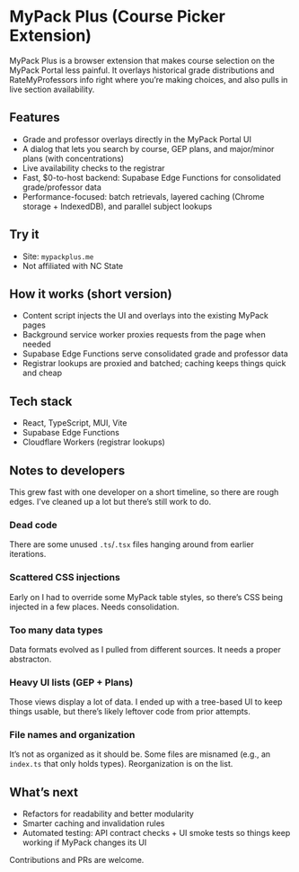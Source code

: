 # MyPack Plus (Course Picker Extension)

MyPack Plus is a browser extension that makes course selection on the MyPack Portal less painful. It overlays historical grade distributions and RateMyProfessors info right where you’re making choices, and also pulls in live section availability.

## Features
- Grade and professor overlays directly in the MyPack Portal UI
- A dialog that lets you search by course, GEP plans, and major/minor plans (with concentrations)
- Live availability checks to the registrar
- Fast, $0-to-host backend: Supabase Edge Functions for consolidated grade/professor data
- Performance-focused: batch retrievals, layered caching (Chrome storage + IndexedDB), and parallel subject lookups

## Try it
- Site: `mypackplus.me`
- Not affiliated with NC State

## How it works (short version)
- Content script injects the UI and overlays into the existing MyPack pages
- Background service worker proxies requests from the page when needed
- Supabase Edge Functions serve consolidated grade and professor data
- Registrar lookups are proxied and batched; caching keeps things quick and cheap

## Tech stack
- React, TypeScript, MUI, Vite
- Supabase Edge Functions
- Cloudflare Workers (registrar lookups)

## Notes to developers
This grew fast with one developer on a short timeline, so there are rough edges. I’ve cleaned up a lot but there’s still work to do.

### Dead code
There are some unused `.ts`/`.tsx` files hanging around from earlier iterations.

### Scattered CSS injections
Early on I had to override some MyPack table styles, so there’s CSS being injected in a few places. Needs consolidation.

### Too many data types
Data formats evolved as I pulled from different sources. It needs a proper abstracton.

### Heavy UI lists (GEP + Plans)
Those views display a lot of data. I ended up with a tree-based UI to keep things usable, but there’s likely leftover code from prior attempts.

### File names and organization
It’s not as organized as it should be. Some files are misnamed (e.g., an `index.ts` that only holds types). Reorganization is on the list.

## What’s next
- Refactors for readability and better modularity
- Smarter caching and invalidation rules
- Automated testing: API contract checks + UI smoke tests so things keep working if MyPack changes its UI

Contributions and PRs are welcome.
